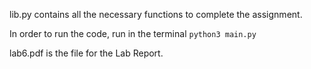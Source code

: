 lib.py contains all the necessary functions to complete the assignment.

In order to run the code, run in the terminal ```python3 main.py```

lab6.pdf is the file for the Lab Report.
